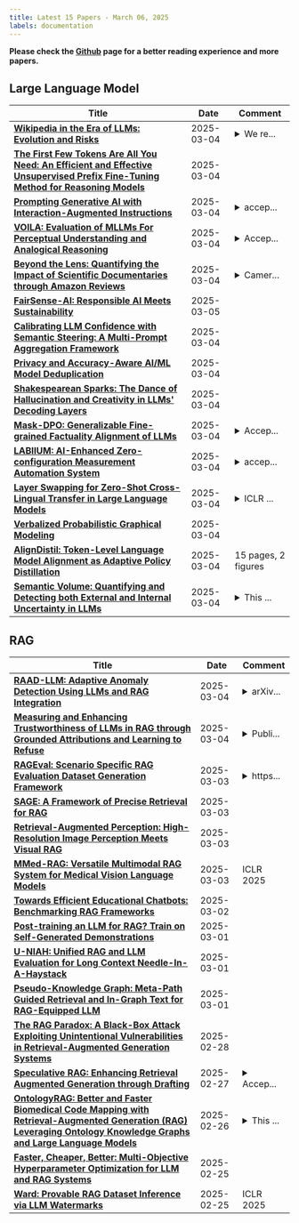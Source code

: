 ```yaml
---
title: Latest 15 Papers - March 06, 2025
labels: documentation
---
```

**Please check the [Github](https://github.com/zezhishao/MTS_Daily_ArXiv) page for a better reading experience and more papers.**

## Large Language Model
| **Title** | **Date** | **Comment** |
| --- | --- | --- |
| **[Wikipedia in the Era of LLMs: Evolution and Risks](http://arxiv.org/abs/2503.02879v1)** | 2025-03-04 | <details><summary>We re...</summary><p>We release all the experimental dataset and source code at: https://github.com/HSM316/LLM_Wikipedia</p></details> |
| **[The First Few Tokens Are All You Need: An Efficient and Effective Unsupervised Prefix Fine-Tuning Method for Reasoning Models](http://arxiv.org/abs/2503.02875v1)** | 2025-03-04 |  |
| **[Prompting Generative AI with Interaction-Augmented Instructions](http://arxiv.org/abs/2503.02874v1)** | 2025-03-04 | <details><summary>accep...</summary><p>accepted to CHI LBW 2025</p></details> |
| **[VOILA: Evaluation of MLLMs For Perceptual Understanding and Analogical Reasoning](http://arxiv.org/abs/2503.00043v2)** | 2025-03-04 | <details><summary>Accep...</summary><p>Accepted at ICLR 2025. Code and data: https://github.com/nlylmz/Voila</p></details> |
| **[Beyond the Lens: Quantifying the Impact of Scientific Documentaries through Amazon Reviews](http://arxiv.org/abs/2502.08705v2)** | 2025-03-04 | <details><summary>Camer...</summary><p>Camera-ready version for WebSci 2025</p></details> |
| **[FairSense-AI: Responsible AI Meets Sustainability](http://arxiv.org/abs/2503.02865v2)** | 2025-03-05 |  |
| **[Calibrating LLM Confidence with Semantic Steering: A Multi-Prompt Aggregation Framework](http://arxiv.org/abs/2503.02863v1)** | 2025-03-04 |  |
| **[Privacy and Accuracy-Aware AI/ML Model Deduplication](http://arxiv.org/abs/2503.02862v1)** | 2025-03-04 |  |
| **[Shakespearean Sparks: The Dance of Hallucination and Creativity in LLMs' Decoding Layers](http://arxiv.org/abs/2503.02851v1)** | 2025-03-04 |  |
| **[Mask-DPO: Generalizable Fine-grained Factuality Alignment of LLMs](http://arxiv.org/abs/2503.02846v1)** | 2025-03-04 | <details><summary>Accep...</summary><p>Accepted by ICLR 2025. Code is available at https://github.com/open-compass/ANAH</p></details> |
| **[LABIIUM: AI-Enhanced Zero-configuration Measurement Automation System](http://arxiv.org/abs/2412.16172v2)** | 2025-03-04 | <details><summary>accep...</summary><p>accepted for IEEE I2MTC 2025</p></details> |
| **[Layer Swapping for Zero-Shot Cross-Lingual Transfer in Large Language Models](http://arxiv.org/abs/2410.01335v2)** | 2025-03-04 | <details><summary>ICLR ...</summary><p>ICLR 2025, Spotlight Paper, In The Thirteenth International Conference on Learning Representations, 2025</p></details> |
| **[Verbalized Probabilistic Graphical Modeling](http://arxiv.org/abs/2406.05516v3)** | 2025-03-04 |  |
| **[AlignDistil: Token-Level Language Model Alignment as Adaptive Policy Distillation](http://arxiv.org/abs/2503.02832v1)** | 2025-03-04 | 15 pages, 2 figures |
| **[Semantic Volume: Quantifying and Detecting both External and Internal Uncertainty in LLMs](http://arxiv.org/abs/2502.21239v2)** | 2025-03-04 | <details><summary>This ...</summary><p>This paper needs approval from Amazon for open resource release</p></details> |

## RAG
| **Title** | **Date** | **Comment** |
| --- | --- | --- |
| **[RAAD-LLM: Adaptive Anomaly Detection Using LLMs and RAG Integration](http://arxiv.org/abs/2503.02800v1)** | 2025-03-04 | <details><summary>arXiv...</summary><p>arXiv admin note: substantial text overlap with arXiv:2411.00914</p></details> |
| **[Measuring and Enhancing Trustworthiness of LLMs in RAG through Grounded Attributions and Learning to Refuse](http://arxiv.org/abs/2409.11242v3)** | 2025-03-04 | <details><summary>Publi...</summary><p>Published at ICLR 2025 (Oral)</p></details> |
| **[RAGEval: Scenario Specific RAG Evaluation Dataset Generation Framework](http://arxiv.org/abs/2408.01262v5)** | 2025-03-03 | <details><summary>https...</summary><p>https://github.com/OpenBMB/RAGEval</p></details> |
| **[SAGE: A Framework of Precise Retrieval for RAG](http://arxiv.org/abs/2503.01713v1)** | 2025-03-03 |  |
| **[Retrieval-Augmented Perception: High-Resolution Image Perception Meets Visual RAG](http://arxiv.org/abs/2503.01222v1)** | 2025-03-03 |  |
| **[MMed-RAG: Versatile Multimodal RAG System for Medical Vision Language Models](http://arxiv.org/abs/2410.13085v2)** | 2025-03-03 | ICLR 2025 |
| **[Towards Efficient Educational Chatbots: Benchmarking RAG Frameworks](http://arxiv.org/abs/2503.00781v1)** | 2025-03-02 |  |
| **[Post-training an LLM for RAG? Train on Self-Generated Demonstrations](http://arxiv.org/abs/2502.10596v2)** | 2025-03-01 |  |
| **[U-NIAH: Unified RAG and LLM Evaluation for Long Context Needle-In-A-Haystack](http://arxiv.org/abs/2503.00353v1)** | 2025-03-01 |  |
| **[Pseudo-Knowledge Graph: Meta-Path Guided Retrieval and In-Graph Text for RAG-Equipped LLM](http://arxiv.org/abs/2503.00309v1)** | 2025-03-01 |  |
| **[The RAG Paradox: A Black-Box Attack Exploiting Unintentional Vulnerabilities in Retrieval-Augmented Generation Systems](http://arxiv.org/abs/2502.20995v1)** | 2025-02-28 |  |
| **[Speculative RAG: Enhancing Retrieval Augmented Generation through Drafting](http://arxiv.org/abs/2407.08223v2)** | 2025-02-27 | <details><summary>Accep...</summary><p>Accepted to ICLR 2025</p></details> |
| **[OntologyRAG: Better and Faster Biomedical Code Mapping with Retrieval-Augmented Generation (RAG) Leveraging Ontology Knowledge Graphs and Large Language Models](http://arxiv.org/abs/2502.18992v1)** | 2025-02-26 | <details><summary>This ...</summary><p>This paper has been accepted as a workshop paper for KEIR@ECIR 2025</p></details> |
| **[Faster, Cheaper, Better: Multi-Objective Hyperparameter Optimization for LLM and RAG Systems](http://arxiv.org/abs/2502.18635v1)** | 2025-02-25 |  |
| **[Ward: Provable RAG Dataset Inference via LLM Watermarks](http://arxiv.org/abs/2410.03537v2)** | 2025-02-25 | ICLR 2025 |

